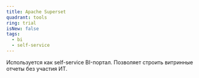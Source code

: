 ```yaml
---
title: Apache Superset
quadrant: tools
ring: trial
isNew: false
tags:
  - bi
  - self-service
---
```

Используется как self-service BI-портал. Позволяет строить витринные отчеты без участия ИТ.
